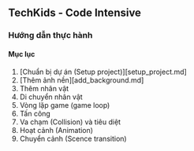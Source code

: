 ## TechKids - Code Intensive
### Hướng dẫn thực hành
#### Mục lục
1. [Chuẩn bị dự án (Setup project)][setup_project.md]
1. [Thêm ảnh nền][add_background.md]
2. Thêm nhân vật
2. Di chuyển nhân vật
3. Vòng lặp game (game loop)
4. Tấn công
5. Va chạm (Collision) và tiêu diệt
6. Hoạt cảnh (Animation)
7. Chuyển cảnh (Scence transition)
